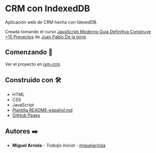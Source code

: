 # CRM con IndexedDB

Aplicación web de CRM hecha con IdexedDB.

Creada tomando el curso [JavaScript Moderno Guía Definitiva Construye +15 Proyectos](https://www.udemy.com/course/javascript-moderno-guia-definitiva-construye-10-proyectos/) de [Juan Pablo De la torre](https://www.udemy.com/user/juanpablodelatorrevaldez/).

## Comenzando 🚀

Ver el proyecto en [jsm-crm](https://miguelarriola.github.io/jsm-crm/)

## Construido con 🛠️

- HTML
- CSS
- JavaScript
- [Plantilla README-español.md](https://gist.github.com/Villanuevand/6386899f70346d4580c723232524d35a)
- [GitHub Pages](https://pages.github.com/)

## Autores ✒️

- **Miguel Arriola** - _Trabajo Inicial_ - [miguelarriola](https://github.com/miguelarriola)

<!-- Agregar proyecto a GitHub Pages -->

<!-- 
git init
git checkout -b gh-pages
git remote add origin https://github.com/miguelarriola/jsm-crm.git
git add .
git commit -m "primer commit"
git push -u origin gh-pages
    (puede solicitar autenticación)
 -->
